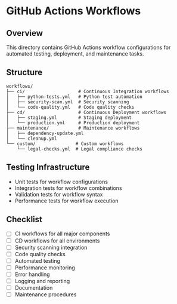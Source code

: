 # GitHub Actions Workflows

## Overview
This directory contains GitHub Actions workflow configurations for automated testing, deployment, and maintenance tasks.

## Structure
```
workflows/
├── ci/                    # Continuous Integration workflows
│   ├── python-tests.yml   # Python test automation
│   ├── security-scan.yml  # Security scanning
│   └── code-quality.yml   # Code quality checks
├── cd/                    # Continuous Deployment workflows
│   ├── staging.yml        # Staging deployment
│   └── production.yml     # Production deployment
├── maintenance/           # Maintenance workflows
│   ├── dependency-update.yml
│   └── cleanup.yml
└── custom/               # Custom workflows
    └── legal-checks.yml  # Legal compliance checks
```

## Testing Infrastructure
- Unit tests for workflow configurations
- Integration tests for workflow combinations
- Validation tests for workflow syntax
- Performance tests for workflow execution

## Checklist
- [ ] CI workflows for all major components
- [ ] CD workflows for all environments
- [ ] Security scanning integration
- [ ] Code quality checks
- [ ] Automated testing
- [ ] Performance monitoring
- [ ] Error handling
- [ ] Logging and reporting
- [ ] Documentation
- [ ] Maintenance procedures
